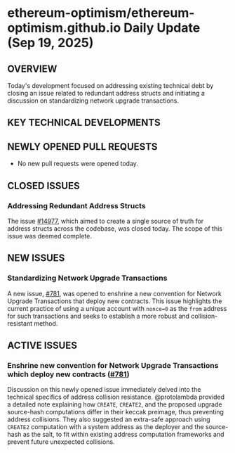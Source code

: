 # ethereum-optimism/ethereum-optimism.github.io Daily Update (Sep 19, 2025)
## OVERVIEW 
Today's development focused on addressing existing technical debt by closing an issue related to redundant address structs and initiating a discussion on standardizing network upgrade transactions.

## KEY TECHNICAL DEVELOPMENTS

## NEWLY OPENED PULL REQUESTS
- No new pull requests were opened today.

## CLOSED ISSUES

### Addressing Redundant Address Structs
The issue [#14977](https://github.com/ethereum-optimism/ethereum-optimism.github.io/issues/14977), which aimed to create a single source of truth for address structs across the codebase, was closed today. The scope of this issue was deemed complete.

## NEW ISSUES

### Standardizing Network Upgrade Transactions
A new issue, [#781](https://github.com/ethereum-optimism/ethereum-optimism.github.io/issues/781), was opened to enshrine a new convention for Network Upgrade Transactions that deploy new contracts. This issue highlights the current practice of using a unique account with `nonce=0` as the `from` address for such transactions and seeks to establish a more robust and collision-resistant method.

## ACTIVE ISSUES

### Enshrine new convention for Network Upgrade Transactions which deploy new contracts ([#781](https://github.com/ethereum-optimism/ethereum-optimism.github.io/issues/781))
Discussion on this newly opened issue immediately delved into the technical specifics of address collision resistance. @protolambda provided a detailed note explaining how `CREATE`, `CREATE2`, and the proposed upgrade source-hash computations differ in their keccak preimage, thus preventing address collisions. They also suggested an extra-safe approach using `CREATE2` computation with a system address as the deployer and the source-hash as the salt, to fit within existing address computation frameworks and prevent future unexpected collisions.